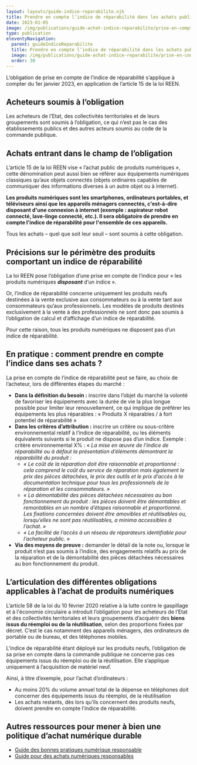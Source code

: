 ```yaml
---
layout: layouts/guide-indice-reparabilite.njk
title: Prendre en compte l’indice de réparabilité dans les achats publics
date: 2023-01-05
image: /img/publications/guide-achat-indice-reparabilite/prise-en-compte-indice-reparabilite.webp
type: publication
eleventyNavigation:
  parent: guideIndiceReparabilite
  title: Prendre en compte l’indice de réparabilité dans les achats publics
  image: /img/publications/guide-achat-indice-reparabilite/prise-en-compte-indice-reparabilite.webp
  order: 30
---
```


L’obligation de prise en compte de l’indice de réparabilité s’applique à compter du 1er janvier 2023, en application de l’article 15 de la loi REEN. 

## Acheteurs soumis à l’obligation

Les acheteurs de l’Etat, des collectivités territoriales et de leurs groupements sont soumis à l’obligation, ce qui n’est pas le cas des établissements publics et des autres acteurs soumis au code de la commande publique. 

## Achats entrant dans le champ de l’obligation

L’article 15 de la loi REEN vise « l’achat public de produits numériques », cette dénomination peut aussi bien se référer aux équipements numériques classiques qu’aux objets connectés (objets ordinaires capables de communiquer des informations diverses à un autre objet ou à internet). 

**Les produits numériques sont les smartphones, ordinateurs portables, et téléviseurs ainsi que les appareils ménagers connectés, c'est-à-dire disposant d'une connexion à internet (exemple : aspirateur robot connecté, lave-linge connecté, etc.). Il sera obligatoire de prendre en compte l'indice de réparabilité pour l'ensemble de ces appareils.**

Tous les achats – quel que soit leur seuil – sont soumis à cette obligation. 

## Précisions sur le périmètre des produits comportant un indice de réparabilité

La loi REEN pose l’obligation d’une prise en compte de l’indice pour « les produits numériques ***disposant*** d’un indice ». 

Or, l’indice de réparabilité concerne uniquement les produits neufs destinées à la vente exclusive aux consommateurs ou à la vente tant aux consommateurs qu’aux professionnels. Les modèles de produits destinés exclusivement à la vente à des professionnels ne sont donc pas soumis à l’obligation de calcul et d’affichage d’un indice de réparabilité.

Pour cette raison, tous les produits numériques ne disposent pas d’un indice de réparabilité.

## En pratique : comment prendre en compte l’indice dans ses achats ?

La prise en compte de l’indice de réparabilité peut se faire, au choix de l’acheteur, lors de différentes étapes du marché :

- **Dans la définition du besoin :** inscrire dans l’objet du marché la volonté de favoriser les équipements avec la durée de vie la plus longue possible pour limiter leur renouvellement, ce qui implique de préférer les équipements les plus réparables : « Produits X réparables / à fort potentiel de réparabilité »
- **Dans les critères d’attribution :** inscrire un critère ou sous-critère environnemental relatif à l’indice de réparabilité, ou les éléments équivalents suivants si le produit ne dispose pas d’un indice. Exemple : critère environnemental X% : « *La mise en œuvre de l'indice de réparabilité ou à défaut la présentation d’éléments démontrant la réparabilité du produit :* 
  - *« Le coût de la réparation doit être raisonnable et proportionné : cela comprend le coût du service de réparation mais également le prix des pièces détachées, le prix des outils et le prix d’accès à la documentation technique pour tous les professionnels de la réparation et les consommateurs. »* 
  - *« La démontabilité des pièces détachées nécessaires au bon fonctionnement du produit : les pièces doivent être démontables et remontables en un nombre d’étapes raisonnable et proportionné. Les fixations concernées doivent être amovibles et réutilisables ou, lorsqu’elles ne sont pas réutilisables, a minima accessibles à l’achat. »* 
  - *« La facilité de l’accès à un réseau de réparateurs identifiable pour l’acheteur public. »*
- **Via des moyens de preuve :** demander le détail de la note ou, lorsque le produit n’est pas soumis à l’indice, des engagements relatifs au prix de la réparation et de la démontabilité des pièces détachées nécessaires au bon fonctionnement du produit. 

## L’articulation des différentes obligations applicables à l’achat de produits numériques

L’article 58 de la loi du 10 février 2020 relative à la lutte contre le gaspillage et à l'économie circulaire a introduit l’obligation pour les acheteurs de l’Etat et des collectivités territoriales et leurs groupements d’acquérir des **biens issus du réemploi ou de la réutilisation**, selon des proportions fixées par décret. C’est le cas notamment des appareils ménagers, des ordinateurs de portable ou de bureau, et des téléphones mobiles. 

L’indice de réparabilité étant déployé sur les produits neufs, l’obligation de sa prise en compte dans la commande publique ne concerne pas ces équipements issus du réemploi ou de la réutilisation. Elle s’applique uniquement à l’acquisition de matériel neuf.

Ainsi, à titre d’exemple, pour l’achat d’ordinateurs :

- Au moins 20% du volume annuel total de la dépense en téléphones doit concerner des équipements issus du réemploi, de la réutilisation 
- Les achats restants, dès lors qu’ils concernent des produits neufs, doivent prendre en compte l’indice de réparabilité.

## Autres ressources pour mener à bien une politique d’achat numérique durable

* [Guide des bonnes pratiques numérique responsable](/publications/bonnes-pratiques/)
* [Guide pour des achats numériques responsables](https://ecoresponsable.numerique.gouv.fr/publications/guide-pratique-achats-numeriques-responsables/)
